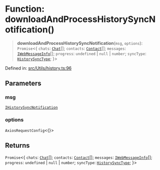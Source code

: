 # Function: downloadAndProcessHistorySyncNotification()

> **downloadAndProcessHistorySyncNotification**(`msg`, `options`): `Promise`\<\{ `chats`: [`Chat`](../type-aliases/Chat.md)[]; `contacts`: [`Contact`](../interfaces/Contact.md)[]; `messages`: [`IWebMessageInfo`](../namespaces/proto/interfaces/IWebMessageInfo.md)[]; `progress`: `undefined` \| `null` \| `number`; `syncType`: [`HistorySyncType`](../namespaces/proto/namespaces/HistorySync/enumerations/HistorySyncType.md); \}\>

Defined in: [src/Utils/history.ts:96](https://github.com/Fokusdotid/bail/blob/546bbbb35e652e95f45982a71bee62b2c682e4eb/src/Utils/history.ts#L96)

## Parameters

### msg

[`IHistorySyncNotification`](../namespaces/proto/namespaces/Message/interfaces/IHistorySyncNotification.md)

### options

`AxiosRequestConfig`\<\{\}\>

## Returns

`Promise`\<\{ `chats`: [`Chat`](../type-aliases/Chat.md)[]; `contacts`: [`Contact`](../interfaces/Contact.md)[]; `messages`: [`IWebMessageInfo`](../namespaces/proto/interfaces/IWebMessageInfo.md)[]; `progress`: `undefined` \| `null` \| `number`; `syncType`: [`HistorySyncType`](../namespaces/proto/namespaces/HistorySync/enumerations/HistorySyncType.md); \}\>
